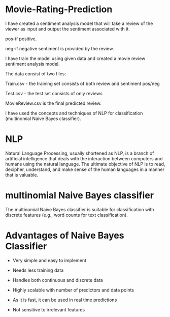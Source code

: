 # Movie-Rating-Prediction

I have created a sentiment analysis model that will take a review of the viewer as input and output the sentiment associated with it.

pos-if positive.

neg-if negative sentiment is provided by the review.

I have train the model using given data and created a movie review sentiment analysis model.

The data consist of two files:

Train.csv - the training set consists of both review and sentiment pos/neg

Test.csv - the test set consists of only reviews

MovieReview.csv is the final predicted review.

I have used the concepts and techniques of NLP for classification (multinomial Naive Bayes classifier).

# NLP
Natural Language Processing, usually shortened as NLP, is a branch of artificial intelligence that deals with the interaction between computers and humans using the natural language. The ultimate objective of NLP is to read, decipher, understand, and make sense of the human languages in a manner that is valuable.

# multinomial Naive Bayes classifier
The multinomial Naive Bayes classifier is suitable for classification with discrete features (e.g., word counts for text classification).

# Advantages of Naive Bayes Classifier

- Very simple and easy to implement

- Needs less training data

- Handles both continuous and discrete data

- Highly scalable with number of predictors and data points

- As it is fast, it can be used in real time predictions

- Not sensitive to irrelevant features

